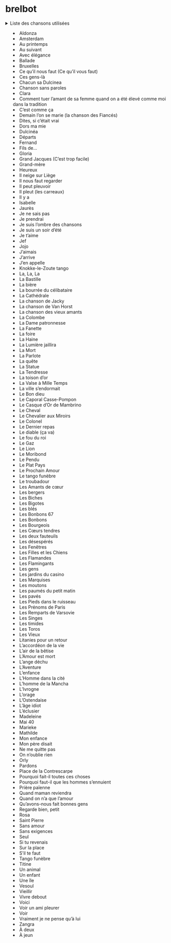 # brelbot

<details>
<summary> Liste des chansons utilisées

- Aldonza
- Amsterdam
- Au printemps
- Au suivant
- Avec élégance
- Ballade
- Bruxelles
- Ce qu’il nous faut (Ce qu’il vous faut)
- Ces gens-là
- Chacun sa Dulcinea
- Chanson sans paroles
- Clara
- Comment tuer l’amant de sa femme quand on a été élevé comme moi dans la tradition
- C’est comme ça
- Demain l’on se marie (la chanson des Fiancés)
- Dites, si c’était vrai
- Dors ma mie
- Dulcinéa
- Départs
- Fernand
- Fils de...
- Gloria
- Grand Jacques (C’est trop facile)
- Grand-mère
- Heureux
- Il neige sur Liège
- Il nous faut regarder
- Il peut pleuvoir
- Il pleut (les carreaux)
- Il y a
- Isabelle
- Jaurès
- Je ne sais pas
- Je prendrai
- Je suis l’ombre des chansons
- Je suis un soir d’été
- Je t’aime
- Jef
- Jojo
- J’aimais
- J’arrive
- J’en appelle
- Knokke-le-Zoute tango
- La, La, La
- La Bastille
- La bière
- La bourrée du célibataire
- La Cathédrale
- La chanson de Jacky
- La chanson de Van Horst
- La chanson des vieux amants
- La Colombe
- La Dame patronnesse
- La Fanette
- La foire
- La Haine
- La Lumière jaillira
- La Mort
- La Parlote
- La quête
- La Statue
- La Tendresse
- La toison d’or
- La Valse à Mille Temps
- La ville s’endormait
- Le Bon dieu
- Le Caporal Casse-Pompon
- Le Casque d’Or de Mambrino
- Le Cheval
- Le Chevalier aux Miroirs
- Le Colonel
- Le Dernier repas
- Le diable (ça va)
- Le fou du roi
- Le Gaz
- Le Lion
- Le Moribond
- Le Pendu
- Le Plat Pays
- Le Prochain Amour
- Le tango funèbre
- Le troubadour
- Les Amants de cœur
- Les bergers
- Les Biches
- Les Bigotes
- Les blés
- Les Bonbons 67
- Les Bonbons
- Les Bourgeois
- Les Cœurs tendres
- Les deux fauteuils
- Les désespérés
- Les Fenêtres
- Les Filles et les Chiens
- Les Flamandes
- Les Flamingants
- Les gens
- Les jardins du casino
- Les Marquises
- Les moutons
- Les paumés du petit matin
- Les pavés
- Les Pieds dans le ruisseau
- Les Prénoms de Paris
- Les Remparts de Varsovie
- Les Singes
- Les timides
- Les Toros
- Les Vieux
- Litanies pour un retour
- L’accordéon de la vie
- L’air de la bêtise
- L’Amour est mort
- L’ange déchu
- L’Aventure
- L’enfance
- L’Homme dans la cité
- L’homme de la Mancha
- L’Ivrogne
- L’orage
- L’Ostendaise
- L’âge idiot
- L’éclusier
- Madeleine
- Mai 40
- Marieke
- Mathilde
- Mon enfance
- Mon père disait
- Ne me quitte pas
- On n’oublie rien
- Orly
- Pardons
- Place de la Contrescarpe
- Pourquoi fait-il toutes ces choses
- Pourquoi faut-il que les hommes s’ennuient 
- Prière païenne
- Quand maman reviendra
- Quand on n’a que l’amour
- Qu’avons-nous fait bonnes gens 
- Regarde bien, petit
- Rosa
- Saint Pierre
- Sans amour
- Sans exigences
- Seul
- Si tu revenais
- Sur la place
- S’il te faut
- Tango funèbre
- Titine
- Un animal
- Un enfant
- Une île
- Vesoul
- Vieillir
- Vivre debout
- Voici
- Voir un ami pleurer
- Voir
- Vraiment je ne pense qu’à lui
- Zangra
- À deux
- À jeun

</details>